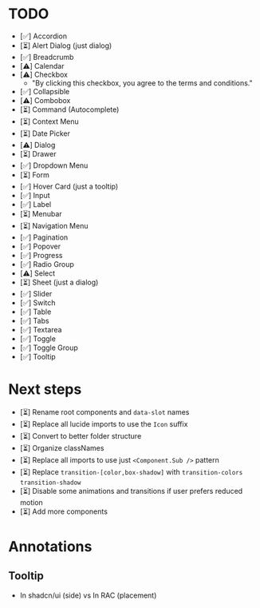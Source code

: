 # TODO

- [✅] Accordion
- [⏳] Alert Dialog (just dialog)
- [✅] Breadcrumb
- [⚠️] Calendar
- [⚠️] Checkbox
  - "By clicking this checkbox, you agree to the terms and conditions."
- [✅] Collapsible
- [⚠️] Combobox
- [⏳] Command (Autocomplete)
- [⏳] Context Menu
- [⏳] Date Picker
- [⚠️] Dialog
- [⏳] Drawer
- [✅] Dropdown Menu
- [⏳] Form
- [✅] Hover Card (just a tooltip)
- [✅] Input
- [✅] Label
- [⏳] Menubar
- [⏳] Navigation Menu
- [✅] Pagination
- [✅] Popover
- [✅] Progress
- [✅] Radio Group
- [⚠️] Select
- [⏳] Sheet (just a dialog)
- [✅] Slider
- [✅] Switch
- [✅] Table
- [✅] Tabs
- [✅] Textarea
- [✅] Toggle
- [✅] Toggle Group
- [✅] Tooltip

# Next steps

- [⏳] Rename root components and `data-slot` names
- [⏳] Replace all lucide imports to use the `Icon` suffix
- [⏳] Convert to better folder structure
- [⏳] Organize classNames
- [⏳] Replace all imports to use just `<Component.Sub />` pattern
- [⏳] Replace `transition-[color,box-shadow]` with `transition-colors transition-shadow`
- [⏳] Disable some animations and transitions if user prefers reduced motion
- [⏳] Add more components

# Annotations

## Tooltip

- In shadcn/ui (side) vs In RAC (placement)
